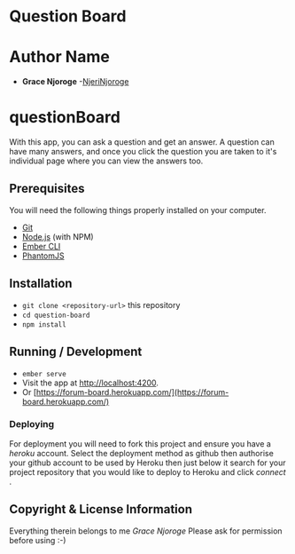 # Question Board

# Author Name
* **Grace Njoroge** -[NjeriNjoroge](https://github.com/NjeriNjoroge)

# questionBoard

With this app, you can ask a question and get an answer. A question can have many answers, and once you click the question you are taken to it's individual page where you can view the answers too.

## Prerequisites

You will need the following things properly installed on your computer.

* [Git](https://git-scm.com/)
* [Node.js](https://nodejs.org/) (with NPM)
* [Ember CLI](https://ember-cli.com/)
* [PhantomJS](http://phantomjs.org/)

## Installation

* `git clone <repository-url>` this repository
* `cd question-board`
* `npm install`

## Running / Development

* `ember serve`
* Visit the app at [http://localhost:4200](http://localhost:4200).
* Or [https://forum-board.herokuapp.com/](https://forum-board.herokuapp.com/)

### Deploying

For deployment you will need to fork this project and ensure you have a *heroku* account.
Select the deployment method as github then authorise your github account to be used by Heroku then just below it search for your project repository that you would like to deploy to Heroku and click *connect* .

## Copyright & License Information
Everything therein belongs to me *Grace Njoroge* Please ask for permission before using :-)
